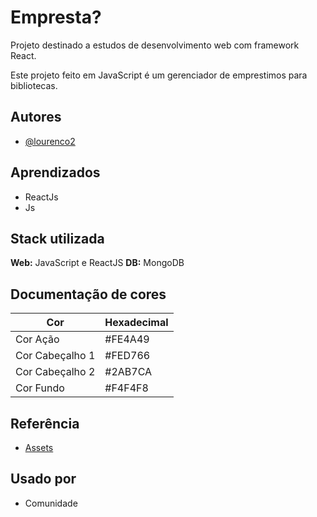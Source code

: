 # Empresta?

Projeto destinado a estudos de desenvolvimento web com framework React. 

Este projeto feito em JavaScript é um gerenciador de emprestimos para bibliotecas.





## Autores
  
- [@lourenco2](https://github.com/lourenco2)


## Aprendizados

* ReactJs
* Js

## Stack utilizada

**Web:** JavaScript e ReactJS
**DB:** MongoDB


## Documentação de cores

| Cor               | Hexadecimal                                                |
| ----------------- | ---------------------------------------------------------------- |
| Cor Ação       | #FE4A49 |
| Cor Cabeçalho 1      | #FED766 |
| Cor Cabeçalho 2     | #2AB7CA |
| Cor Fundo      | #F4F4F8 |



## Referência

 - [Assets](https://fonts.google.com/icons?icon.query=men)


## Usado por


- Comunidade
